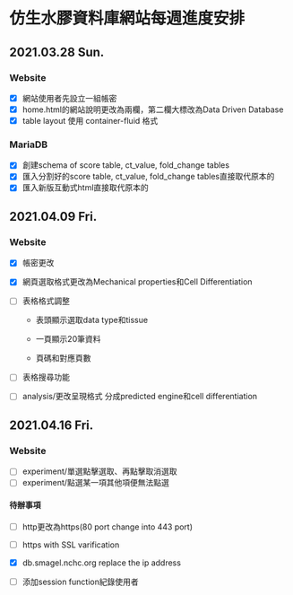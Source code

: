 # 仿生水膠資料庫網站每週進度安排
## 2021.03.28 Sun.
### Website
- [x] 網站使用者先設立一組帳密
- [x] home.html的網站說明更改為兩欄，第二欄大標改為Data Driven Database
- [x] table layout 使用 container-fluid 格式
### MariaDB
- [x] 創建schema of score table, ct_value, fold_change tables
- [x] 匯入分割好的score table, ct_value, fold_change tables直接取代原本的
- [x] 匯入新版互動式html直接取代原本的

## 2021.04.09 Fri.

### Website

- [x] 帳密更改

- [x] 網頁選取格式更改為Mechanical properties和Cell Differentiation

- [ ] 表格格式調整

  - 表頭顯示選取data type和tissue

  - 一頁顯示20筆資料
  - 頁碼和對應頁數

- [ ] 表格搜尋功能

- [ ] analysis/更改呈現格式
  分成predicted engine和cell differentiation

## 2021.04.16 Fri.

### Website

- [ ] experiment/單選點擊選取、再點擊取消選取
- [ ] experiment/點選某一項其他項便無法點選

#### 待辦事項

- [ ] http更改為https(80 port change into 443 port)
- [ ] https with SSL varification
- [x] db.smagel.nchc.org replace the ip address
- [ ] 添加session function紀錄使用者

